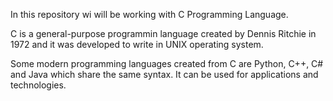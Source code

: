 In this repository wi will be working with C Programming Language.

C is a general-purpose programmin language created by Dennis Ritchie in 1972 and it was developed to write in UNIX operating system.

Some modern programming languages created from C are Python, C++, C# and Java which share the same syntax. It can be used for applications and technologies.
